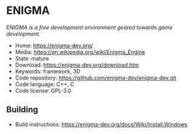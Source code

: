 # ENIGMA

_ENIGMA is a free development environment geared towards game development._

- Home: https://enigma-dev.org/
- Media: https://en.wikipedia.org/wiki/Enigma_Engine
- State: mature
- Download: https://enigma-dev.org/download.htm
- Keywords: framework, 3D
- Code repository: https://github.com/enigma-dev/enigma-dev.git
- Code language: C++, C
- Code license: GPL-3.0

## Building

- Build instructions: https://enigma-dev.org/docs/Wiki/Install:Windows

